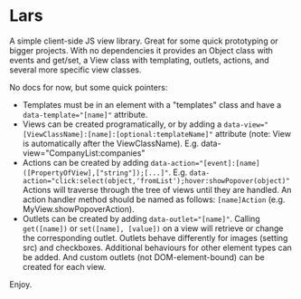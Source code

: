 # Lars

A simple client-side JS view library. Great for some quick prototyping or bigger projects.
With no dependencies it provides an Object class with events and get/set, a View class with templating, outlets, actions, and several more specific view classes.

No docs for now, but some quick pointers:

- Templates must be in an element with a "templates" class and have a `data-template="[name]"` attribute.
- Views can be created programatically, or by adding a `data-view="[ViewClassName]:[name]:[optional:templateName]"` attribute (note: View is automatically after the ViewClassName). E.g. data-view="CompanyList:companies"
- Actions can be created by adding `data-action="[event]:[name]([PropertyOfView],["string"]);[...]"`. E.g. `data-action="click:select(object,'fromList');hover:showPopover(object)"` Actions will traverse through the tree of views until they are handled. An action handler method should be named as follows: `[name]Action` (e.g. MyView.showPopoverAction).
- Outlets can be created by adding `data-outlet="[name]"`. Calling `get([name])` or `set([name], [value])` on a view will retrieve or change the corresponding outlet. Outlets behave differently for images (setting src) and checkboxes. Additional behaviours for other element types can be added. And custom outlets (not DOM-element-bound) can be created for each view.

Enjoy.
